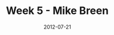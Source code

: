 ---
layout: message
category: message
series: "The Good Life"
title: "Week 5 - Mike Breen"
date: 2012-07-21
audio-description: "Mike Breen talks about how rest can lead us to the good life."
audio: "http://www.crossroads.net/players/media/hq/goodlife_05.mp3"
audio-title: "Week 5 - Mike Breen"
audio-duration: "30&#58;01"
program-description: "Program - Week 5 Good Life"
program: "http://www.crossroads.net/players/media/hq/07_21-22_12Program.pdf"
program-title: "Week 5 - Mike Breen"
video-description: "Mike Breen talks about how rest can lead us to the good life."
video-title: "Week 5 - Mike Breen"
video: "https://s3.amazonaws.com/crossroadsvideomessages/goodlife_05.mp4"
---